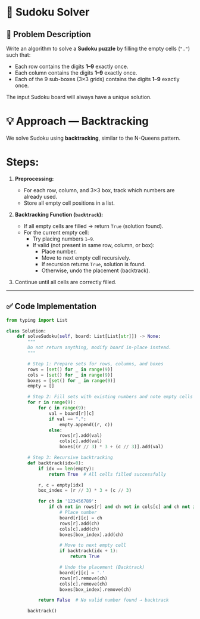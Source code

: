 # 🔢 Sudoku Solver

## 🧩 Problem Description

Write an algorithm to solve a **Sudoku puzzle** by filling the empty cells (`"."`) such that:
- Each row contains the digits **1–9** exactly once.
- Each column contains the digits **1–9** exactly once.
- Each of the 9 sub-boxes (3×3 grids) contains the digits **1–9** exactly once.

The input Sudoku board will always have a unique solution.

# 💡 Approach — Backtracking

We solve Sudoku using **backtracking**, similar to the N-Queens pattern.

# Steps:
1. **Preprocessing:**
   - For each row, column, and 3×3 box, track which numbers are already used.
   - Store all empty cell positions in a list.

2. **Backtracking Function (`backtrack`):**
   - If all empty cells are filled → return `True` (solution found).
   - For the current empty cell:
     - Try placing numbers `1–9`.
     - If valid (not present in same row, column, or box):
       - Place number.
       - Move to next empty cell recursively.
       - If recursion returns `True`, solution is found.
       - Otherwise, undo the placement (backtrack).

3. Continue until all cells are correctly filled.

---

## ✅ Code Implementation

```python
from typing import List

class Solution:
    def solveSudoku(self, board: List[List[str]]) -> None:
        """
        Do not return anything, modify board in-place instead.
        """

        # Step 1: Prepare sets for rows, columns, and boxes
        rows = [set() for _ in range(9)]
        cols = [set() for _ in range(9)]
        boxes = [set() for _ in range(9)]
        empty = []

        # Step 2: Fill sets with existing numbers and note empty cells
        for r in range(9):
            for c in range(9):
                val = board[r][c]
                if val == ".":
                    empty.append((r, c))
                else:
                    rows[r].add(val)
                    cols[c].add(val)
                    boxes[(r // 3) * 3 + (c // 3)].add(val)

        # Step 3: Recursive backtracking
        def backtrack(idx=0):
            if idx == len(empty):
                return True  # All cells filled successfully

            r, c = empty[idx]
            box_index = (r // 3) * 3 + (c // 3)

            for ch in '123456789':
                if ch not in rows[r] and ch not in cols[c] and ch not in boxes[box_index]:
                    # Place number
                    board[r][c] = ch
                    rows[r].add(ch)
                    cols[c].add(ch)
                    boxes[box_index].add(ch)

                    # Move to next empty cell
                    if backtrack(idx + 1):
                        return True

                    # Undo the placement (Backtrack)
                    board[r][c] = '.'
                    rows[r].remove(ch)
                    cols[c].remove(ch)
                    boxes[box_index].remove(ch)

            return False  # No valid number found → backtrack

        backtrack()
